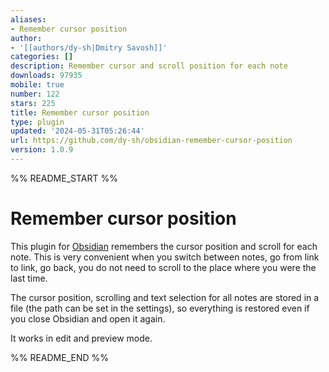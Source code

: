 ```yaml
---
aliases:
- Remember cursor position
author:
- '[[authors/dy-sh|Dmitry Savosh]]'
categories: []
description: Remember cursor and scroll position for each note
downloads: 97935
mobile: true
number: 122
stars: 225
title: Remember cursor position
type: plugin
updated: '2024-05-31T05:26:44'
url: https://github.com/dy-sh/obsidian-remember-cursor-position
version: 1.0.9
---
```


%% README_START %%

# Remember cursor position

This plugin for [Obsidian](https://obsidian.md/) remembers the cursor position and scroll for each note. This is very convenient when you switch between notes, go from link to link, go back, you do not need to scroll to the place where you were the last time.

The cursor position, scrolling and text selection  for all notes are stored in a file (the path can be set in the settings), so everything is restored even if you close Obsidian and open it again.

It works in edit and preview mode.




%% README_END %%